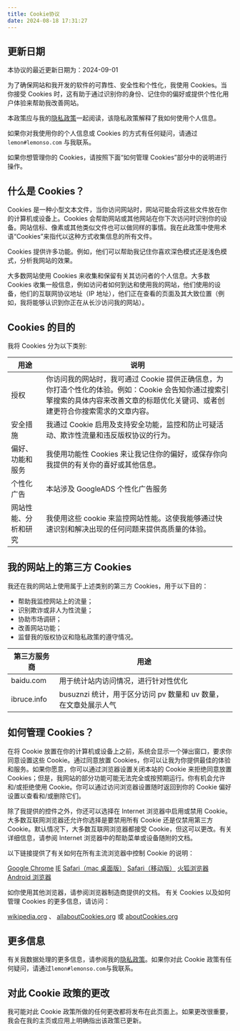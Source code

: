 ```yaml
---
title: Cookie协议
date: 2024-08-18 17:31:27
---
```

## 更新日期

本协议的最近更新日期为：2024-09-01

为了确保网站和我开发的软件的可靠性、安全性和个性化，我使用 Cookies。当你接受 Cookies 时，这有助于通过识别你的身份、记住你的偏好或提供个性化用户体验来帮助我改善网站。

本政策应与我的[隐私政策](https://blog.lemonso.com/privacy/)一起阅读，该隐私政策解释了我如何使用个人信息。

如果你对我使用你的个人信息或 Cookies 的方式有任何疑问，请通过 `lemon#lemonso.com` 与我联系。

如果你想管理你的 Cookies，请按照下面“如何管理 Cookies”部分中的说明进行操作。

## 什么是 Cookies？

Cookies 是一种小型文本文件，当你访问网站时，网站可能会将这些文件放在你的计算机或设备上。Cookies 会帮助网站或其他网站在你下次访问时识别你的设备。网站信标、像素或其他类似文件也可以做同样的事情。我在此政策中使用术语“Cookies”来指代以这种方式收集信息的所有文件。

Cookies 提供许多功能。例如，他们可以帮助我记住你喜欢深色模式还是浅色模式，分析我网站的效果。

大多数网站使用 Cookies 来收集和保留有关其访问者的个人信息。大多数 Cookies 收集一般信息，例如访问者如何到达和使用我的网站，他们使用的设备，他们的互联网协议地址（IP 地址），他们正在查看的页面及其大致位置（例如，我将能够认识到你正在从长沙访问我的网站）。

## Cookies 的目的

我将 Cookies 分为以下类别:

| 用途                 | 说明                                                         |
| -------------------- | ------------------------------------------------------------ |
| 授权                 | 你访问我的网站时，我可通过 Cookie 提供正确信息，为你打造个性化的体验。例如：Cookie 会告知你通过搜索引擎搜索的具体内容来改善文章的标题优化关键词、或者创建更符合你搜索需求的文章内容。 |
| 安全措施             | 我通过 Cookie 启用及支持安全功能，监控和防止可疑活动、欺诈性流量和违反版权协议的行为。 |
| 偏好、功能和服务     | 我使用功能性 Cookies 来让我记住你的偏好，或保存你向我提供的有关你的喜好或其他信息。 |
| 个性化广告           | 本站涉及 GoogleADS 个性化广告服务                            |
| 网站性能、分析和研究 | 我使用这些 cookie 来监控网站性能。这使我能够通过快速识别和解决出现的任何问题来提供高质量的体验。 |

## 我的网站上的第三方 Cookies

我还在我的网站上使用属于上述类别的第三方 Cookies，用于以下目的：

- 帮助我监控网站上的流量；
- 识别欺诈或非人为性流量；
- 协助市场调研；
- 改善网站功能；
- 监督我的版权协议和隐私政策的遵守情况。

| 第三方服务商 | 用途                                                         |
| ------------ | ------------------------------------------------------------ |
| baidu.com    | 用于统计站内访问情况，进行针对性优化                         |
| ibruce.info  | busuznzi 统计，用于区分访问 pv 数量和 uv 数量，在文章处展示人气 |

## 如何管理 Cookies？

在将 Cookie 放置在你的计算机或设备上之前，系统会显示一个弹出窗口，要求你同意设置这些 Cookie。通过同意放置 Cookies，你可以让我为你提供最佳的体验和服务。如果你愿意，你可以通过浏览器设置关闭本站的 Cookie 来拒绝同意放置 Cookies；但是，我网站的部分功能可能无法完全或按预期运行。你有机会允许和/或拒绝使用 Cookie。你可以通过访问浏览器设置随时返回到你的 Cookie 偏好设置以查看和/或删除它们。

除了我提供的控件之外，你还可以选择在 Internet 浏览器中启用或禁用 Cookie。大多数互联网浏览器还允许你选择是要禁用所有 Cookie 还是仅禁用第三方 Cookie。默认情况下，大多数互联网浏览器都接受 Cookie，但这可以更改。有关详细信息，请参阅 Internet 浏览器中的帮助菜单或设备随附的文档。

以下链接提供了有关如何在所有主流浏览器中控制 Cookie 的说明：

[Google Chrome](https://support.google.com/chrome/answer/95647?hl=en)
[IE](https://support.microsoft.com/en-us/help/260971/description-of-cookies)
[Safari（mac 桌面版）](https://support.apple.com/guide/safari/manage-cookies-and-website-data-sfri11471/mac)
[Safari（移动版）](https://support.apple.com/en-us/HT201265)
[火狐浏览器](https://support.mozilla.org/en-US/kb/Cookies-information-websites-store-on-your-computer)
[Android 浏览器](http://support.google.com/ics/nexus/bin/answer.py?hl=en&answer=2425067)

如你使用其他浏览器，请参阅浏览器制造商提供的文档。
有关 Cookies 以及如何管理 Cookies 的更多信息，请访问：

[wikipedia.org](https://zh.wikipedia.org/wiki/Cookie) 、 [allaboutCookies.org](https://www.allaboutcookies.org/) 或 [aboutCookies.org](https://www.aboutcookies.org/)

## 更多信息

有关我数据处理的更多信息，请参阅我的[隐私政策](https://blog.lemonso.com/privacy/)。如果你对此 Cookie 政策有任何疑问，请通过`lemon#lemonso.com`与我联系。

## 对此 Cookie 政策的更改

我可能对此 Cookie 政策所做的任何更改都将发布在此页面上。如果更改很重要，我会在我的主页或应用上明确指出该政策已更新。